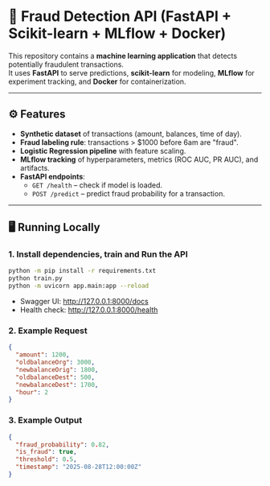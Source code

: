 # 🚀 Fraud Detection API (FastAPI + Scikit-learn + MLflow + Docker)

This repository contains a **machine learning application** that detects potentially fraudulent transactions.  
It uses **FastAPI** to serve predictions, **scikit-learn** for modeling, **MLflow** for experiment tracking, and **Docker** for containerization.


---

## ⚙️ Features
- **Synthetic dataset** of transactions (amount, balances, time of day).
- **Fraud labeling rule**: transactions > $1000 before 6am are "fraud".
- **Logistic Regression pipeline** with feature scaling.
- **MLflow tracking** of hyperparameters, metrics (ROC AUC, PR AUC), and artifacts.
- **FastAPI endpoints**:
  - `GET /health` – check if model is loaded.
  - `POST /predict` – predict fraud probability for a transaction.

---

## 🖥️ Running Locally

### 1. Install dependencies, train and Run the API
```bash
python -m pip install -r requirements.txt
python train.py
python -m uvicorn app.main:app --reload
```
- Swagger UI: http://127.0.0.1:8000/docs
- Health check: http://127.0.0.1:8000/health
### 2. Example Request
```json
{
  "amount": 1200,
  "oldbalanceOrg": 3000,
  "newbalanceOrig": 1800,
  "oldbalanceDest": 500,
  "newbalanceDest": 1700,
  "hour": 2
}
```
### 3. Example Output
```json
{
  "fraud_probability": 0.82,
  "is_fraud": true,
  "threshold": 0.5,
  "timestamp": "2025-08-28T12:00:00Z"
}
```
